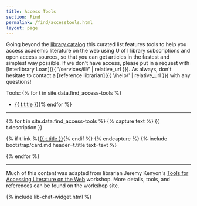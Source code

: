 ```yaml
--- 
title: Access Tools 
section: Find 
permalink: /find/accesstools.html 
layout: page 
---
```


Going beyond the [library catalog](https://alliance-primo.hosted.exlibrisgroup.com/primo-explore/search?tab=default_tab&sortby=rank&vid=UID) this curated list features tools to help you access academic literature on the web using U of I library subscriptions and open access sources, so that you can get articles in the fastest and simplest way possible. 
If we don't have access, please put in a request with [Interlibrary Loan]({{ '/services/ill/' | relative_url }}). 
As always, don't hesitate to contact a [reference librarian]({{ '/help/' | relative_url }}) with any questions!

Tools:
{% for t in site.data.find_access-tools %}
- <a href="#{{ t.title | slugify }}">{{ t.title }}</a>{% endfor %}

---------------

{% for t in site.data.find_access-tools %}
<a id="{{ t.title | slugify }}"></a>
{% capture text %}
{{ t.description }}

{% if t.link %}<a href="{{ t.link }}" class="btn btn-success">{{ t.title }}</a>{% endif %}
{% endcapture %}
{% include bootstrap/card.md header=t.title text=text %}

{% endfor %}

------------

Much of this content was adapted from librarian Jeremy Kenyon's [Tools for Accessing Literature on the Web](https://jkenyon.github.io/tools-workshop/) workshop. 
More details, tools, and references can be found on the workshop site.

{% include lib-chat-widget.html %}
